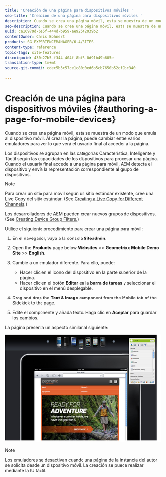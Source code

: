 ```yaml
---
title: 'Creación de una página para dispositivos móviles '
seo-title: 'Creación de una página para dispositivos móviles '
description: Cuando se crea una página móvil, esta se muestra de un modo que emula al dispositivo móvil. Al crear la página, puede cambiar entre varios emuladores para ver lo que verá el usuario final al acceder a la página.
seo-description: Cuando se crea una página móvil, esta se muestra de un modo que emula al dispositivo móvil. Al crear la página, puede cambiar entre varios emuladores para ver lo que verá el usuario final al acceder a la página.
uuid: ca16979d-6e5f-444d-b959-ae92542039b2
contentOwner: Chris Bohnert
products: SG_EXPERIENCEMANAGER/6.4/SITES
content-type: reference
topic-tags: site-features
discoiquuid: 430a27b5-f344-404f-8bf8-0d91b49b605e
translation-type: tm+mt
source-git-commit: cdec5b3c57ce1c80c0ed6b5cb7650b52cf9bc340

---
```



# Creación de una página para dispositivos móviles {#authoring-a-page-for-mobile-devices}

Cuando se crea una página móvil, esta se muestra de un modo que emula al dispositivo móvil. Al crear la página, puede cambiar entre varios emuladores para ver lo que verá el usuario final al acceder a la página.

Los dispositivos se agrupan en las categorías Característica, Inteligente y Táctil según las capacidades de los dispositivos para procesar una página. Cuando el usuario final accede a una página para móvil, AEM detecta el dispositivo y envía la representación correspondiente al grupo de dispositivos.

>[!NOTE]
>
>Para crear un sitio para móvil según un sitio estándar existente, cree una Live Copy del sitio estándar. (See [Creating a Live Copy for Different Channels](/help/sites-administering/msm-livecopy.md).)
>
>Los desarrolladores de AEM pueden crear nuevos grupos de dispositivos. (See [Creating Device Group Filters.](/help/sites-developing/groupfilters.md))

Utilice el siguiente procedimiento para crear una página para móvil:

1. En el navegador, vaya a la consola **Siteadmin**.
1. Open the **Products** page below **Websites** >> **Geometrixx Mobile Demo Site** >> **English**.

1. Cambie a un emulador diferente. Para ello, puede:

   * Hacer clic en el icono del dispositivo en la parte superior de la página.
   * Hacer clic en el botón **Editar** en la **barra de tareas** y seleccionar el dispositivo en el menú desplegable.

1. Drag and drop the **Text &amp; Image** component from the Mobile tab of the Sidekick to the page.
1. Edite el componente y añada texto. Haga clic en **Aceptar** para guardar los cambios.

La página presenta un aspecto similar al siguiente:

![mobileipademu](assets/mobileipademu.png)

>[!NOTE]
>
>Los emuladores se desactivan cuando una página de la instancia del autor se solicita desde un dispositivo móvil. La creación se puede realizar mediante la IU táctil.


